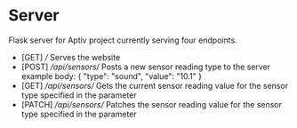 # Server #
Flask server for Aptiv project currently serving four endpoints.

 - [GET] */*
    Serves the website
 - [POST] */api/sensors/*
    Posts a new sensor reading type to the server
        example body: 
        {
            "type": "sound",
            "value": "10.1"
        }
 - [GET] */api/sensors/<reading-type>*
    Gets the current sensor reading value for the sensor type specified in the parameter
 - [PATCH] */api/sensors/<reading-type>*
    Patches the sensor reading value for the sensor type specified in the parameter